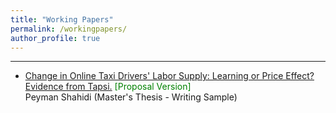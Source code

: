 ```yaml
---
title: "Working Papers"
permalink: /workingpapers/
author_profile: true
---
```


---

- [Change in Online Taxi Drivers' Labor Supply: Learning or Price Effect? Evidence from Tapsi.](https://peymanshahidi.github.io/workingpapers/tapsilearning) <font color="green">[Proposal Version]</font> <br>
Peyman Shahidi (Master's Thesis - Writing Sample)
